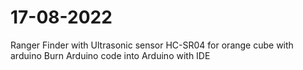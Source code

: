 # 17-08-2022
Ranger Finder with Ultrasonic sensor HC-SR04 for orange cube with arduino
Burn Arduino code into Arduino with IDE 

